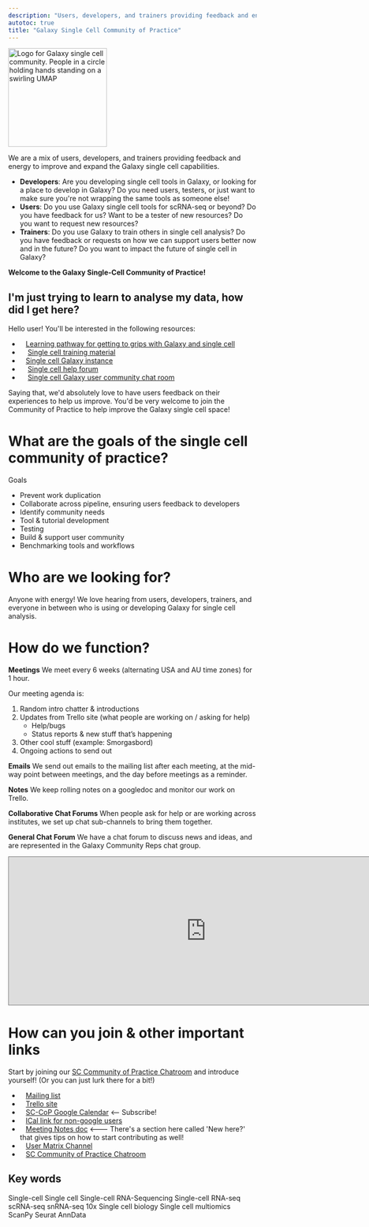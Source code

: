```yaml
---
description: "Users, developers, and trainers providing feedback and energy to improve and expand the Galaxy single cell capabilities."
autotoc: true
title: "Galaxy Single Cell Community of Practice"
---
```


<slot name="/community/sig/common_linkbox" />

<img class="img-fluid float-right" src="/community/sig/singlecell/SC-CoP.png" style="width:200px;" alt="Logo for Galaxy single cell community. People in a circle holding hands standing on a swirling UMAP"/>

We are a mix of users, developers, and trainers providing feedback and energy to improve and expand the Galaxy single cell capabilities.
 - **Developers**: Are you developing single cell tools in Galaxy, or looking for a place to develop in Galaxy? Do you need users, testers, or just want to make sure you're not wrapping the same tools as someone else!
 - **Users**: Do you use Galaxy single cell tools for scRNA-seq or beyond? Do you have feedback for us? Want to be a tester of new resources? Do you want to request new resources?
 - **Trainers**: Do you use Galaxy to train others in single cell analysis? Do you have feedback or requests on how we can support users better now and in the future?
Do you want to impact the future of single cell in Galaxy?

**Welcome to the Galaxy Single-Cell Community of Practice!**

## I'm just trying to learn to analyse my data, how did I get here?
Hello user! You'll be interested in the following resources:

 - <i class="fa fa-road" aria-hidden="true"></i>&nbsp;&nbsp;  [Learning pathway for getting to grips with Galaxy and single cell](https://training.galaxyproject.org/training-material/learning-pathways/intro_single_cell.html)
 - <i class="fa fa-book" aria-hidden="true"></i>&nbsp; &nbsp; [Single cell training material](https://training.galaxyproject.org/training-material/topics/single-cell/)
 - <i class="fa fa-tv" aria-hidden="true"></i>&nbsp;&nbsp;   [Single cell Galaxy instance](https://singlecell.usegalaxy.eu)
 - <i class="fa fa-question-circle-o" aria-hidden="true"></i>&nbsp; &nbsp;  [Single cell help forum](https://help.galaxyproject.org/tag/scrna)
 - <i class="fa fa-comments-o" aria-hidden="true"></i>&nbsp; &nbsp; [Single cell Galaxy user community chat room](https://matrix.to/#/#Galaxy-Training-Network_galaxy-single-cell:gitter.im)

Saying that, we'd absolutely love to have users feedback on their experiences to help us improve. You'd be very welcome to join the Community of Practice to help improve the Galaxy single cell space!

# What are the goals of the single cell community of practice?

<i class="fa fa-bullseye" aria-hidden="true"></i> Goals
- Prevent work duplication
- Collaborate across pipeline, ensuring users feedback to developers
- Identify community needs
- Tool & tutorial development
- Testing
- Build & support user community
- Benchmarking tools and workflows

# Who are we looking for?

Anyone with energy! We love hearing from users, developers, trainers, and everyone in between who is using or developing Galaxy for single cell analysis.

# How do we function?

**Meetings** We meet every 6 weeks (alternating USA and AU time zones) for 1 hour.

Our meeting agenda is:
1. Random intro chatter & introductions
2. Updates from Trello site (what people are working on / asking for help)
    - <i class="fa fa-optin-monster" aria-hidden="true"></i> Help/bugs
    - Status reports & new stuff that’s happening
3. Other cool stuff (example: Smorgasbord)
4. Ongoing actions to send out

**Emails** We send out emails to the mailing list after each meeting, at the mid-way point between meetings, and the day before meetings as a reminder.

**Notes** We keep rolling notes on a googledoc and monitor our work on Trello.

**Collaborative Chat Forums** When people ask for help or are working across institutes, we set up chat sub-channels to bring them together.

**General Chat Forum** We have a chat forum to discuss news and ideas, and are represented in the Galaxy Community Reps chat group.

<iframe src="https://calendar.google.com/calendar/embed?height=600&wkst=1&bgcolor=%239E69AF&ctz=Europe%2FBerlin&title=Galaxy%20Single%20Cell%20Community%20of%20Practice&showNav=1&showPrint=0&showTabs=1&showCalendars=0&mode=AGENDA&src=Z2FsYXh5LnNjLmNvcEBnbWFpbC5jb20&color=%23039BE5" style="border:solid 1px #777" width="800" height="300" frameborder="0" scrolling="no"></iframe>

# How can you join & other important links

Start by joining our <i class="fa fa-coffee" aria-hidden="true"></i> [SC Community of Practice Chatroom](https://matrix.to/#/#usegalaxy-eu_single-cell-workflows:matrix.org) and introduce yourself! (Or you can just lurk there for a bit!)

 - <i class="fa fa-envelope" aria-hidden="true"></i>&nbsp;&nbsp;   [Mailing list](https://lists.galaxyproject.org/lists/single-cell-cop.lists.galaxyproject.org/)
 - <i class="fa fa-trello" aria-hidden="true"></i>&nbsp;&nbsp; [Trello site](https://trello.com/invite/b/KLVgHvCB/ATTI53fe3f6ea71737e3aa6570e5ed148a528698CA27/sccop-tool-wrapping-tutorial-development)
 - <i class="fa fa-calendar" aria-hidden="true"></i>&nbsp;&nbsp; [SC-CoP Google Calendar](https://calendar.google.com/calendar/embed?src=galaxy.sc.cop%40gmail.com&ctz=Europe%2FLondon) <-- Subscribe!
 - <i class="fa fa-calendar" aria-hidden="true"></i>&nbsp;&nbsp; [ICal link for non-google users](https://calendar.google.com/calendar/ical/galaxy.sc.cop%40gmail.com/public/basic.ics)
 - <i class="fa fa-list-alt" aria-hidden="true"></i>&nbsp;&nbsp; [Meeting Notes doc](https://docs.google.com/document/d/19W--oeFoEgfZbw9MWvky_A__554th-VG3ryOqtfmHSA/edit?usp=sharing) <--- There's a section here called 'New here?' that gives tips on how to start contributing as well!
 - <i class="fa fa-comments-o" aria-hidden="true"></i>&nbsp;&nbsp; [User Matrix Channel](https://matrix.to/#/#Galaxy-Training-Network_galaxy-single-cell:gitter.im)
 - <i class="fa fa-coffee" aria-hidden="true"></i>&nbsp;&nbsp; [SC Community of Practice Chatroom](https://matrix.to/#/#usegalaxy-eu_single-cell-workflows:matrix.org)

## Key words

Single-cell
Single cell
Single-cell RNA-Sequencing
Single-cell RNA-seq
scRNA-seq
snRNA-seq
10x
Single cell biology
Single cell multiomics
ScanPy
Seurat
AnnData
